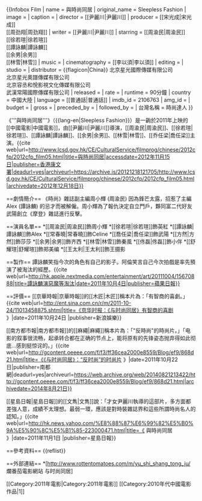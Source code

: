 {{Infobox Film
| name             = 與時尚同居
| original_name    = Sleepless Fashion
| image            = 
| caption          = 
| director         = [[尹麗川|尹麗川]]
| producer         = [[宋光成|宋光成]]<br />[[周劲翔|周劲翔]]
| writer           = [[尹麗川|尹麗川]]
| starring         = [[周渝民|周渝民]]<br />[[徐若瑄|徐若瑄]]<br />[[譚詠麟|譚詠麟]]<br />[[余男|余男]]<br />[[林雪|林雪]]
| music            = 
| cinematography   = [[李以須|李以須]]
| editing          = 
| studio           = 
| distributor      = {{flagicon|China}} 北京星光國際傳媒有限公司<br />北京星光奧譜傳媒有限公司<br />北京容丞和悅影視文化傳媒有限公司<br />武漢常陽國際傳媒有限公司
| released         = 
| rate             = 
| runtime          = 90分鐘
| country          = 中國大陸
| language         = [[普通話|普通話]]
| imdb_id          = 2106763
| amg_id           = 
| budget           = 
| gross            = 
| preceded_by      = 
| followed_by      = 
| 台灣名稱 = 時尚達人
}}

《'''與時尚同居'''》（{{lang-en|Sleepless Fashion}}）是一齣於2011年上映的[[中國電影|中國電影]]，由[[尹麗川|尹麗川]]導演，[[周渝民|周渝民]]、[[徐若瑄|徐若瑄]]、[[譚詠麟|譚詠麟]]、[[余男|余男]]、[[林雪|林雪]]、[[乔任梁|喬任梁]]主演。<ref>{{cite web|url=http://www.lcsd.gov.hk/CE/CulturalService/filmprog/chinese/2012cfp/2012cfp_film05.html|title=與時尚同居|accessdate=2012年11月15日|publisher=香港康文署|deadurl=yes|archiveurl=https://archive.is/20121218121705/http://www.lcsd.gov.hk/CE/CulturalService/filmprog/chinese/2012cfp/2012cfp_film05.html|archivedate=2012年12月18日}}</ref>

==劇情簡介==
《時尚》雜誌副主編周小輝 (周渝民) 因為鋒芒太露，招惹了主編Alex (譚詠麟) 的忌才而被解僱。周小輝為了報仇決定自立門戶，夥同富二代好友武陽創立《摩登》雜誌進行反擊。

==演員名單==
*[[周渝民|周渝民]]飾周小輝
*[[徐若瑄|徐若瑄]]飾英紅
*[[譚詠麟|譚詠麟]]飾Alex
*[[常春曉|常春曉]]飾Celine
*[[喬任梁|喬任梁]]飾武陽
*[[方然|方然]]飾莎莎
*[[余男|余男]]飾齐西
*[[林雪|林雪]]飾秦風
*[[佟磊|佟磊]]飾小伴
*[[舒耀瑄|舒耀瑄]]飾郑美编
*[[王太利|王太利]]飾王摄影

==製作==
譚詠麟笑指今次的角色有自己的影子。阿倫笑言自己今次拍戲是率先預演了被淘汰的經歷。<ref>{{cite web|url=http://hk.apple.nextmedia.com/entertainment/art/20111004/15670888|title=譚詠麟演惡魔等淘汰|date=2011年10月4日|publisher=蘋果日報}}</ref>

==評價==
[[京華時報|京華時報]]的[[木匠|木匠]]稱本片為：「有智商的喜劇。」<ref>{{cite web|url=http://ent.sina.com.cn/r/m/2011-10-24/11013458875.shtml|title=《京华时报：《与时尚同居》有智商的喜剧 》|date=2011年10月24日 |publisher=新浪娛樂}}</ref>

[[南方都市報|南方都市報]]的[[麻繩|麻繩]]稱本片為：「"反時尚"的時尚片。」「电影的叙事很流畅，起承转合都在正确的节点上，能将原有的先锋姿态抛弃得如此彻底...感到挺惊诧的。」<ref>{{cite web|url=http://gcontent.oeeee.com/f/f3/ff36cea2000e8559/Blog/ef9/868d21.html|title=《《与时尚同居》：“反时尚”的时尚片 》|date=2011年10月22日|publisher=南都網|deadurl=yes|archiveurl=https://web.archive.org/web/20140821213422/http://gcontent.oeeee.com/f/f3/ff36cea2000e8559/Blog/ef9/868d21.html|archivedate=2014年8月21日}}</ref>

[[星島日報|星島日報]]的[[文雋|文雋]]說：「才女尹麗川執導的這部片，多方面都差強人意，成績不太理想。最弱一環，應該是對時裝雜誌界和這些所謂時尚名人的認知。」<ref>{{cite web|url=http://hk.news.yahoo.com/%E8%88%87%E6%99%82%E5%B0%9A%E5%90%8C%E5%B1%85-223000471.html|title=《 與時尚同居 》|date=2011年11月1日 |publisher=星島日報}}</ref>

==參考資料==
{{reflist}}

==外部連結==
*[http://www.rottentomatoes.com/m/yu_shi_shang_tong_ju/ 爛番茄電影網站 与时尚同居]

[[Category:2011年電影|Category:2011年電影]]
[[Category:2010年代中國電影作品|1]]
